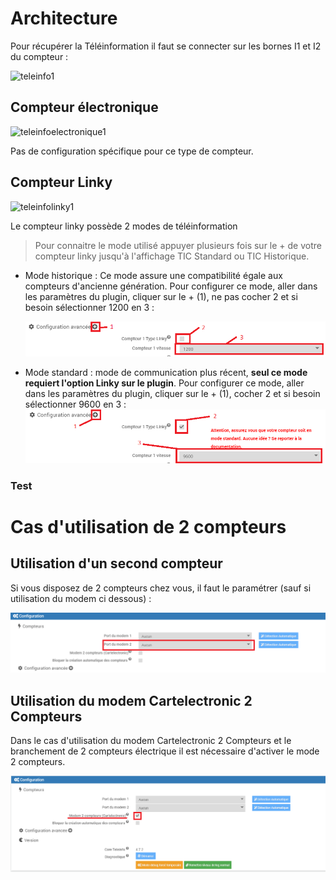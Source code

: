 Architecture
===
Pour récupérer la Téléinformation il faut se connecter sur les bornes I1 et I2 du compteur :

![teleinfo1](../images/teleinfo_compteur.png)

## Compteur électronique

![teleinfoelectronique1](../images/teleinfo_electronique1.png)

Pas de configuration spécifique pour ce type de compteur.

## Compteur Linky

![teleinfolinky1](../images/teleinfo_linky1.png)

Le compteur linky possède 2 modes de téléinformation 
>Pour connaitre le mode utilisé appuyer plusieurs fois sur le + de votre compteur linky jusqu'à l'affichage TIC Standard ou TIC Historique.

-    Mode historique : Ce mode assure une compatibilité égale aux compteurs d'ancienne génération.
     Pour configurer ce mode, aller dans les paramètres du plugin, cliquer sur le + (1), ne pas cocher 2 et si besoin sélectionner 1200 en 3 :
     

     ![teleinfolinkydesactive](../images/teleinformation_linky_des.png)
     

-    Mode standard : mode de communication plus récent, **seul ce mode requiert l'option Linky sur le plugin**.
     Pour configurer ce mode, aller dans les paramètres du plugin, cliquer sur le + (1), cocher 2 et si besoin sélectionner 9600 en 3 :
     ![teleinfolinkyactive](../images/teleinformation_linky_act.png)
     

### Test


Cas d'utilisation de 2 compteurs
===


## Utilisation d'un second compteur
Si vous disposez de 2 compteurs chez vous, il faut le paramétrer (sauf si utilisation du modem ci dessous) :

![teleinfo31](../images/teleinformation_2compteurs_bis.png)



## Utilisation du modem Cartelectronic 2 Compteurs
Dans le cas d'utilisation du modem Cartelectronic 2 Compteurs et le branchement de 2 compteurs électrique il est nécessaire d'activer le mode 2 compteurs.

![teleinfo3](../images/teleinformation_2compteurs.png)
